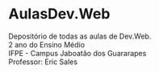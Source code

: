 # AulasDev.Web

Depositório de todas as aulas de Dev.Web. <br>
2 ano do Ensino Médio <br>
IFPE - Campus Jaboatão dos Guararapes <br>
Professor: Eric Sales <br>
